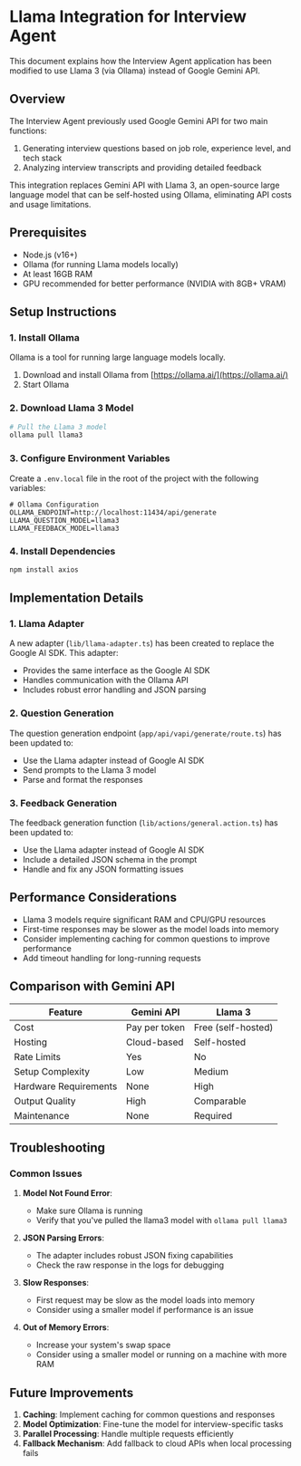 # Llama Integration for Interview Agent

This document explains how the Interview Agent application has been modified to use Llama 3 (via Ollama) instead of Google Gemini API.

## Overview

The Interview Agent previously used Google Gemini API for two main functions:
1. Generating interview questions based on job role, experience level, and tech stack
2. Analyzing interview transcripts and providing detailed feedback

This integration replaces Gemini API with Llama 3, an open-source large language model that can be self-hosted using Ollama, eliminating API costs and usage limitations.

## Prerequisites

- Node.js (v16+)
- Ollama (for running Llama models locally)
- At least 16GB RAM
- GPU recommended for better performance (NVIDIA with 8GB+ VRAM)

## Setup Instructions

### 1. Install Ollama

Ollama is a tool for running large language models locally.

1. Download and install Ollama from [https://ollama.ai/](https://ollama.ai/)
2. Start Ollama

### 2. Download Llama 3 Model

```bash
# Pull the Llama 3 model
ollama pull llama3
```

### 3. Configure Environment Variables

Create a `.env.local` file in the root of the project with the following variables:

```
# Ollama Configuration
OLLAMA_ENDPOINT=http://localhost:11434/api/generate
LLAMA_QUESTION_MODEL=llama3
LLAMA_FEEDBACK_MODEL=llama3
```

### 4. Install Dependencies

```bash
npm install axios
```

## Implementation Details

### 1. Llama Adapter

A new adapter (`lib/llama-adapter.ts`) has been created to replace the Google AI SDK. This adapter:
- Provides the same interface as the Google AI SDK
- Handles communication with the Ollama API
- Includes robust error handling and JSON parsing

### 2. Question Generation

The question generation endpoint (`app/api/vapi/generate/route.ts`) has been updated to:
- Use the Llama adapter instead of Google AI SDK
- Send prompts to the Llama 3 model
- Parse and format the responses

### 3. Feedback Generation

The feedback generation function (`lib/actions/general.action.ts`) has been updated to:
- Use the Llama adapter instead of Google AI SDK
- Include a detailed JSON schema in the prompt
- Handle and fix any JSON formatting issues

## Performance Considerations

- Llama 3 models require significant RAM and CPU/GPU resources
- First-time responses may be slower as the model loads into memory
- Consider implementing caching for common questions to improve performance
- Add timeout handling for long-running requests

## Comparison with Gemini API

| Feature | Gemini API | Llama 3 |
|---------|------------|---------|
| Cost | Pay per token | Free (self-hosted) |
| Hosting | Cloud-based | Self-hosted |
| Rate Limits | Yes | No |
| Setup Complexity | Low | Medium |
| Hardware Requirements | None | High |
| Output Quality | High | Comparable |
| Maintenance | None | Required |

## Troubleshooting

### Common Issues

1. **Model Not Found Error**:
   - Make sure Ollama is running
   - Verify that you've pulled the llama3 model with `ollama pull llama3`

2. **JSON Parsing Errors**:
   - The adapter includes robust JSON fixing capabilities
   - Check the raw response in the logs for debugging

3. **Slow Responses**:
   - First request may be slow as the model loads into memory
   - Consider using a smaller model if performance is an issue

4. **Out of Memory Errors**:
   - Increase your system's swap space
   - Consider using a smaller model or running on a machine with more RAM

## Future Improvements

1. **Caching**: Implement caching for common questions and responses
2. **Model Optimization**: Fine-tune the model for interview-specific tasks
3. **Parallel Processing**: Handle multiple requests efficiently
4. **Fallback Mechanism**: Add fallback to cloud APIs when local processing fails
